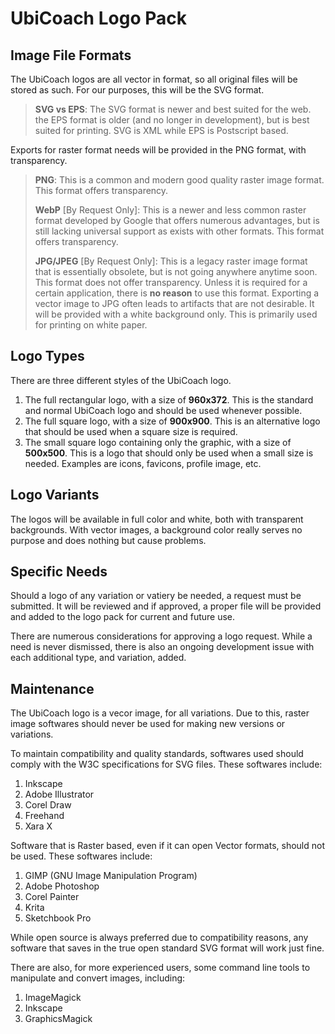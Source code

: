 # UbiCoach Logo Pack

## Image File Formats

The UbiCoach logos are all vector in format, so all original files will be stored as such. For our purposes, this will be the SVG format.

> **SVG vs EPS**:
> The SVG format is newer and best suited for the web. the EPS format is older (and no longer in development), but is best suited for printing. SVG is XML while EPS is Postscript based.

Exports for raster format needs will be provided in the PNG format, with transparency.

>**PNG**: This is a common and modern good quality raster image format. This format offers transparency.
>
>**WebP** [By Request Only]: This is a newer and less common raster format developed by Google that offers numerous advantages, but is still lacking universal support as exists with other formats. This format offers transparency.
>
>**JPG/JPEG** [By Request Only]: This is a legacy raster image format that is essentially obsolete, but is not going anywhere anytime soon. This format does not offer transparency. Unless it is required for a certain application, there is **no reason** to use this format. Exporting a vector image to JPG often leads to artifacts that are not desirable. It will be provided with a white background only. This is primarily used for printing on white paper.

## Logo Types

There are three different styles of the UbiCoach logo.

1. The full rectangular logo, with a size of **960x372**. This is the standard and normal UbiCoach logo and should be used whenever possible.
2. The full square logo, with a size of **900x900**. This is an alternative logo that should be used when a square size is required.
3. The small square logo containing only the graphic, with a size of **500x500**. This is a logo that should only be used when a small size is needed. Examples are icons, favicons, profile image, etc.

## Logo Variants

The logos will be available in full color and white, both with transparent backgrounds. With vector images, a background color really serves no purpose and does nothing but cause problems.

## Specific Needs

Should a logo of any variation or vatiery be needed, a request must be submitted. It will be reviewed and if approved, a proper file will be provided and added to the logo pack for current and future use.

There are numerous considerations for approving a logo request. While a need is never dismissed, there is also an ongoing development issue with each additional type, and variation, added.

## Maintenance

The UbiCoach logo is a vecor image, for all variations. Due to this, raster image softwares should never be used for making new versions or variations.

To maintain compatibility and quality standards, softwares used should comply with the W3C specifications for SVG files. These softwares include:

1. Inkscape
2. Adobe Illustrator
3. Corel Draw
4. Freehand
5. Xara X

Software that is Raster based, even if it can open Vector formats, should not be used. These softwares include:

1. GIMP (GNU Image Manipulation Program)
2. Adobe Photoshop
3. Corel Painter
4. Krita
5. Sketchbook Pro

While open source is always preferred due to compatibility reasons, any software that saves in the true open standard SVG format will work just fine.

There are also, for more experienced users, some command line tools to manipulate and convert images, including:

1. ImageMagick
2. Inkscape
3. GraphicsMagick
